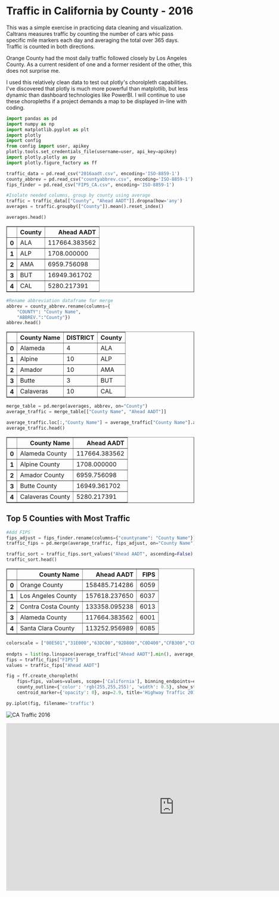 
# Traffic in California by County - 2016

This was a simple exercise in practicing data cleaning and visualization. Caltrans measures traffic by counting the number of cars whic pass specific mile markers each day and averaging the total over 365 days. Traffic is counted in both directions. 

Orange County had the most daily traffic followed closely by Los Angeles County. As a current resident of one and a former resident of the other, this does not surprise me.

I used this relatively clean data to test out plotly's chorolpleth capabilities. I've discovered that plotly is much more powerful than matplotlib, but less dynamic than dashboard technologies like PowerBI. I will continue to use these choropleths if a project demands a map to be displayed in-line with coding.


```python
import pandas as pd
import numpy as np
import matplotlib.pyplot as plt
import plotly
import config
from config import user, apikey
plotly.tools.set_credentials_file(username=user, api_key=apikey)
import plotly.plotly as py
import plotly.figure_factory as ff

traffic_data = pd.read_csv("2016aadt.csv", encoding='ISO-8859-1')
county_abbrev = pd.read_csv("countyabbrev.csv", encoding='ISO-8859-1')
fips_finder = pd.read_csv("FIPS_CA.csv", encoding='ISO-8859-1')
```


```python
#Isolate needed columns, group by county using average
traffic = traffic_data[["County", "Ahead AADT"]].dropna(how='any')
averages = traffic.groupby(["County"]).mean().reset_index()

averages.head()
```




<div>
<style scoped>
    .dataframe tbody tr th:only-of-type {
        vertical-align: middle;
    }

    .dataframe tbody tr th {
        vertical-align: top;
    }

    .dataframe thead th {
        text-align: right;
    }
</style>
<table border="1" class="dataframe">
  <thead>
    <tr style="text-align: right;">
      <th></th>
      <th>County</th>
      <th>Ahead AADT</th>
    </tr>
  </thead>
  <tbody>
    <tr>
      <th>0</th>
      <td>ALA</td>
      <td>117664.383562</td>
    </tr>
    <tr>
      <th>1</th>
      <td>ALP</td>
      <td>1708.000000</td>
    </tr>
    <tr>
      <th>2</th>
      <td>AMA</td>
      <td>6959.756098</td>
    </tr>
    <tr>
      <th>3</th>
      <td>BUT</td>
      <td>16949.361702</td>
    </tr>
    <tr>
      <th>4</th>
      <td>CAL</td>
      <td>5280.217391</td>
    </tr>
  </tbody>
</table>
</div>




```python
#Rename abbreviation dataframe for merge
abbrev = county_abbrev.rename(columns={
    "COUNTY": "County Name", 
    "ABBREV.":"County"})
abbrev.head()
```




<div>
<style scoped>
    .dataframe tbody tr th:only-of-type {
        vertical-align: middle;
    }

    .dataframe tbody tr th {
        vertical-align: top;
    }

    .dataframe thead th {
        text-align: right;
    }
</style>
<table border="1" class="dataframe">
  <thead>
    <tr style="text-align: right;">
      <th></th>
      <th>County Name</th>
      <th>DISTRICT</th>
      <th>County</th>
    </tr>
  </thead>
  <tbody>
    <tr>
      <th>0</th>
      <td>Alameda</td>
      <td>4</td>
      <td>ALA</td>
    </tr>
    <tr>
      <th>1</th>
      <td>Alpine</td>
      <td>10</td>
      <td>ALP</td>
    </tr>
    <tr>
      <th>2</th>
      <td>Amador</td>
      <td>10</td>
      <td>AMA</td>
    </tr>
    <tr>
      <th>3</th>
      <td>Butte</td>
      <td>3</td>
      <td>BUT</td>
    </tr>
    <tr>
      <th>4</th>
      <td>Calaveras</td>
      <td>10</td>
      <td>CAL</td>
    </tr>
  </tbody>
</table>
</div>




```python
merge_table = pd.merge(averages, abbrev, on="County")
average_traffic = merge_table[["County Name", "Ahead AADT"]]

average_traffic.loc[:,"County Name"] = average_traffic["County Name"].astype(str) + " County"
average_traffic.head()
```




<div>
<style scoped>
    .dataframe tbody tr th:only-of-type {
        vertical-align: middle;
    }

    .dataframe tbody tr th {
        vertical-align: top;
    }

    .dataframe thead th {
        text-align: right;
    }
</style>
<table border="1" class="dataframe">
  <thead>
    <tr style="text-align: right;">
      <th></th>
      <th>County Name</th>
      <th>Ahead AADT</th>
    </tr>
  </thead>
  <tbody>
    <tr>
      <th>0</th>
      <td>Alameda County</td>
      <td>117664.383562</td>
    </tr>
    <tr>
      <th>1</th>
      <td>Alpine County</td>
      <td>1708.000000</td>
    </tr>
    <tr>
      <th>2</th>
      <td>Amador County</td>
      <td>6959.756098</td>
    </tr>
    <tr>
      <th>3</th>
      <td>Butte County</td>
      <td>16949.361702</td>
    </tr>
    <tr>
      <th>4</th>
      <td>Calaveras County</td>
      <td>5280.217391</td>
    </tr>
  </tbody>
</table>
</div>



## Top 5 Counties with Most Traffic


```python
#Add FIPS
fips_adjust = fips_finder.rename(columns={"countyname": "County Name"})
traffic_fips = pd.merge(average_traffic, fips_adjust, on="County Name")

traffic_sort = traffic_fips.sort_values("Ahead AADT", ascending=False).reset_index(drop=True)
traffic_sort.head()
```




<div>
<style scoped>
    .dataframe tbody tr th:only-of-type {
        vertical-align: middle;
    }

    .dataframe tbody tr th {
        vertical-align: top;
    }

    .dataframe thead th {
        text-align: right;
    }
</style>
<table border="1" class="dataframe">
  <thead>
    <tr style="text-align: right;">
      <th></th>
      <th>County Name</th>
      <th>Ahead AADT</th>
      <th>FIPS</th>
    </tr>
  </thead>
  <tbody>
    <tr>
      <th>0</th>
      <td>Orange County</td>
      <td>158485.714286</td>
      <td>6059</td>
    </tr>
    <tr>
      <th>1</th>
      <td>Los Angeles County</td>
      <td>157618.237650</td>
      <td>6037</td>
    </tr>
    <tr>
      <th>2</th>
      <td>Contra Costa County</td>
      <td>133358.095238</td>
      <td>6013</td>
    </tr>
    <tr>
      <th>3</th>
      <td>Alameda County</td>
      <td>117664.383562</td>
      <td>6001</td>
    </tr>
    <tr>
      <th>4</th>
      <td>Santa Clara County</td>
      <td>113252.956989</td>
      <td>6085</td>
    </tr>
  </tbody>
</table>
</div>




```python
colorscale = ["00E501","31E000","63DC00","92D800","C0D400","CFB300","CB8100","C75000","C32200","BF0009"]    
    
endpts = list(np.linspace(average_traffic["Ahead AADT"].min(), average_traffic["Ahead AADT"].max(), len(colorscale) - 1))
fips = traffic_fips["FIPS"]
values = traffic_fips["Ahead AADT"]

fig = ff.create_choropleth(
    fips=fips, values=values, scope=['California'], binning_endpoints=endpts, colorscale=colorscale,
    county_outline={'color': 'rgb(255,255,255)', 'width': 0.5}, show_state_data=False, show_hover=True,  
    centroid_marker={'opacity': 0}, asp=2.9, title='Highway Traffic 2016', legend_title='Average Number of Cars')

py.iplot(fig, filename='traffic')
```

![CA Traffic 2016](https://plot.ly/~lauraraynes/6.embed)


<iframe id="igraph" scrolling="no" style="border:none;" seamless="seamless" src="https://plot.ly/~lauraraynes/6.embed" height="450px" width="900px"></iframe>


